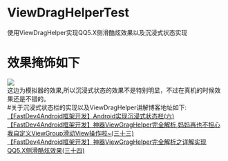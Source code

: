 # ViewDragHelperTest
使用ViewDragHelper实现QQ5.X侧滑酷炫效果以及沉浸式状态实现
# 效果掩饰如下
<img src="https://github.com/jiangqqlmj/ViewDragHelperTest/blob/master/pull_1.gif"/></br>
这边为模拟器的效果,所以沉浸式状态的效果不是特别明显，不过在真机的时候效果还是不错的。</br>
#关于沉浸式状态栏的实现以及ViewDragHelper讲解博客地址如下:
<a href="http://blog.csdn.net/developer_jiangqq/article/details/49446855" target="_blank">【FastDev4Android框架开发】Android实现沉浸式状态栏(六)</a></br>
<a href="http://blog.csdn.net/developer_jiangqq/article/details/50033453" target="_blank">【FastDev4Android框架开发】神器ViewGragHelper完全解析,妈妈再也不担心我自定义ViewGroup滑动View操作啦~(三十三)</a></br>
<a href="http://blog.csdn.net/developer_jiangqq/article/details/50043159" target="_blank">【FastDev4Android框架开发】神器ViewGragHelper完全解析之详解实现QQ5.X侧滑酷炫效果(三十四)</a></br>
